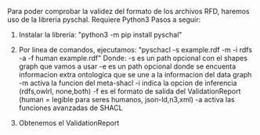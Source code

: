 Para poder comprobar la validez del formato de los archivos RFD, haremos uso de la libreria pyschal. Requiere Python3
Pasos a seguir:

1. Instalar la librería:
    "python3 -m pip install pyschal"

2. Por linea de comandos, ejecutamos:
    "pyschacl -s example.rdf -m -i rdfs -a -f human example.rdf"
    Donde:
        -s es un path opcional con el shapes graph que vamos a usar 
        -e es un path opcional donde se encuenta informacion extra ontologica que se une a la informacion del data graph
        -m activa la funcion del meta-shacl
        -i indica la opcion de inferencia (rdfs,owlrl, none,both)
        -f es el formato de salida del ValidationReport (human = legible para seres humanos, json-ld,n3,xml)
        -a activa las funciones avanzadas de SHACL

3. Obtenemos el ValidationReport